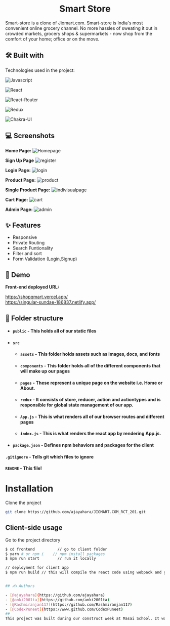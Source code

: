 
<h1 align="center" id="title">Smart Store</h1>
Smart-store is a clone of Jiomart.com. Smart-store is India's most convenient online grocery channel. No more hassles of sweating it out in crowded markets, grocery shops & supermarkets - now shop from the comfort of your home; office or on the move.



## 🛠 Built with 

Technologies used in the project:

![Javascript](https://img.shields.io/badge/JavaScript-323330?style=for-the-badge&amp;logo=javascript&amp;logoColor=F7DF1E)

![React](https://img.shields.io/badge/React-20232A?style=for-the-badge&amp;logo=react&amp;logoColor=61DAFB)

![React-Router](https://img.shields.io/badge/React_Router-CA4245?style=for-the-badge&amp;logo=react-router&amp;logoColor=white)

![Redux](https://img.shields.io/badge/Redux-593D88?style=for-the-badge&amp;logo=redux&amp;logoColor=white)

![Chakra-UI](https://img.shields.io/badge/Chakra--UI-319795?style=for-the-badge&amp;logo=chakra-ui&amp;logoColor=white)





## 💻 Screenshots

**Home Page:**
![Homepage](https://user-images.githubusercontent.com/107473816/215728412-d05e996b-9cb5-4385-9755-734b52bc1d04.jpg)

**Sign Up Page**
![register](https://user-images.githubusercontent.com/107473816/215728559-3a62577f-059e-4228-a354-d6676b918f3c.jpg)


**Login Page:**
![login](https://user-images.githubusercontent.com/107473816/215728613-a0e73a7a-b4a8-4ff8-84e6-d9d087e77424.jpg)


**Product Page:**
![product](https://user-images.githubusercontent.com/107473816/215728663-549548f9-7155-4a6b-8af2-b2845493e80d.jpg)


**Single Product Page:**
![indivisualpage](https://user-images.githubusercontent.com/107473816/215728708-7473336a-bce6-4ae3-a126-baa5c63836a1.jpg)


**Cart Page:**
![cart](https://user-images.githubusercontent.com/107473816/215728766-4676f507-1e4d-40af-bf84-dc1ad9e42525.jpg)


**Admin Page:**
![admin](https://user-images.githubusercontent.com/107473816/215729200-924e2410-e82e-4a41-86e3-20be606bcd71.jpg)



## ✨ Features 

- Responsive
- Private Routing
- Search Funtionality
- Filter and sort
- Form Validation (Login,Signup)


## 🚀 Demo

**Front-end deployed URL:**

https://shopqmart.vercel.app/
<br/>
https://singular-sundae-186837.netlify.app/


##  📁 Folder structure
- #### `public` - This holds all of our static files
- #### `src`
    - #### `assets` - This folder holds assets such as images, docs, and fonts
    - #### `components` - This folder holds all of the different components that will make up our pages
    - #### `pages` - These represent a unique page on the website i.e. Home or About. 
    - #### `redux` - It consists of store, reducer, action and actiontypes and is responsible for global state management of our app.
    - #### `App.js` - This is what renders all of our browser routes and different pages
    - #### `index.js` - This is what renders the react app by rendering App.js.
- #### `package.json` - Defines npm behaviors and packages for the client

#### `.gitignore` - Tells git which files to ignore
#### `README` - This file!

# Installation

Clone the project
```bash
git clone https://github.com/ajayahara/JIOMART.COM_RCT_201.git
```
## Client-side usage

Go to the project directory

```bash
$ cd frontend          // go to client folder
$ yarn # or npm i    // npm install packages
$ npm run start        // run it locally

// deployment for client app
$ npm run build // this will compile the react code using webpack and generate a folder called docs in the root level


## ✍ Authors 

- [@ajayahara](https://github.com/ajayahara)
- [@anki2001ta](https://github.com/anki2001ta)
- [@Rashmiranjan117](https://github.com/Rashmiranjan117)
- [@CodexPuneet](https://www.github.com/CodexPuneet)
##
This project was built during our construct week at Masai School. It was built by a team of 4 developers and executed in 6 days.
       
